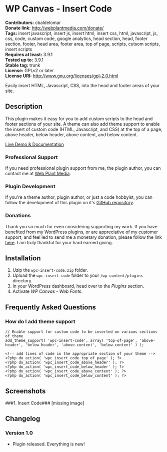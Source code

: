 # WP Canvas - Insert Code #

**Contributors:** cbaldelomar  
**Donate link:** http://webplantmedia.com/donate/  
**Tags:** insert javascript, insert js, insert html, insert css, html, javascript, js, css, code, custom code, google analytics, head section, head, footer section, footer, head area, footer area, top of page, scripts, cutsom scripts, insert scripts  
**Requires at least:** 3.9.1  
**Tested up to:** 3.9.1  
**Stable tag:** trunk  
**License:** GPLv2 or later  
**License URI:** http://www.gnu.org/licenses/gpl-2.0.html  

Easily insert HTML, Javascript, CSS, into the head and footer areas of your site.

## Description ##

This plugin makes it easy for you to add custom scripts to the head and footer sections of your site. A theme can also add theme support to enable the insert of custom code (HTML, Javascript, and CSS) at the top of a page, above header, below header, above content, and below content.

[Live Demo & Documentation](http://webplantmedia.com/starter-themes/wordpresscanvas/features/plugins/wpc-insert-code/)

### Professional Support

If you need professional plugin support from me, the plugin author, you can contact me at [Web Plant Media](http://webplantmedia.com/).

### Plugin Development

If you're a theme author, plugin author, or just a code hobbyist, you can follow the development of this plugin on it's [GitHub repository](https://github.com/webplantmedia/wpc-insert-code). 

### Donations

Thank you so much for even considering supporting my work. If you have benefited from my WordPress plugins, or are appreciative of my customer support, and feel led to send me a monetary donation, please follow the link [here](http://webplantmedia.com/donate/). I am truly thankful for your hard earned giving.

## Installation ##

1. Uzip the `wpc-insert-code.zip` folder.
2. Upload the `wpc-insert-code` folder to your `/wp-content/plugins` directory.
3. In your WordPress dashboard, head over to the *Plugins* section.
4. Activate *WP Canvas - Web Fonts*.

## Frequently Asked Questions ##

### How do I add theme support

```
// Enable support for custom code to be inserted on various sections of theme
add_theme_support( 'wpc-insert-code', array( 'top-of-page', 'above-header', 'below-header', 'above-content', 'below-content' ) );

<!-- add lines of code in the appropriate section of your theme -->
<?php do_action( 'wpc_insert_code_top_of_page' ); ?>
<?php do_action( 'wpc_insert_code_above_header' ); ?>
<?php do_action( 'wpc_insert_code_below_header' ); ?>
<?php do_action( 'wpc_insert_code_above_content' ); ?>
<?php do_action( 'wpc_insert_code_below_content' ); ?>
```

## Screenshots ##

###1. Insert Code###
[missing image]


## Changelog ##

### Version 1.0

* Plugin released.  Everything is new!
